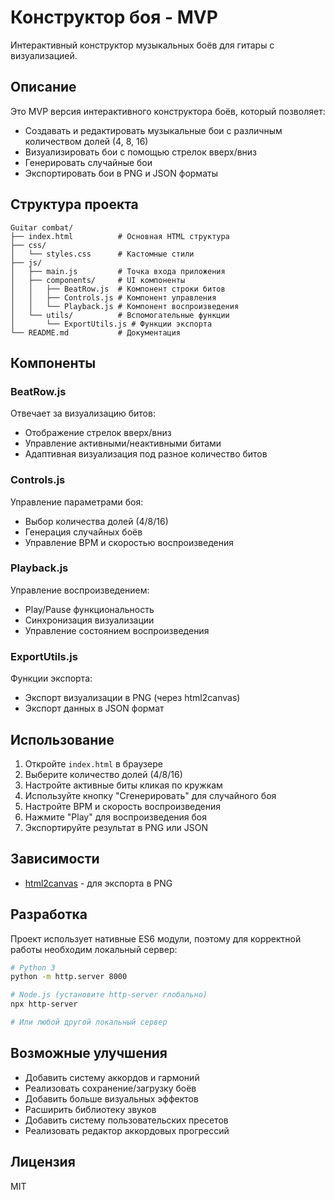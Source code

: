 # Конструктор боя - MVP

Интерактивный конструктор музыкальных боёв для гитары с визуализацией.

## Описание

Это MVP версия интерактивного конструктора боёв, который позволяет:
- Создавать и редактировать музыкальные бои с различным количеством долей (4, 8, 16)
- Визуализировать бои с помощью стрелок вверх/вниз
- Генерировать случайные бои
- Экспортировать бои в PNG и JSON форматы

## Структура проекта

```
Guitar combat/
├── index.html          # Основная HTML структура
├── css/
│   └── styles.css      # Кастомные стили
├── js/
│   ├── main.js         # Точка входа приложения
│   ├── components/     # UI компоненты
│   │   ├── BeatRow.js  # Компонент строки битов
│   │   ├── Controls.js # Компонент управления
│   │   └── Playback.js # Компонент воспроизведения
│   └── utils/          # Вспомогательные функции
│       └── ExportUtils.js # Функции экспорта
└── README.md           # Документация
```

## Компоненты

### BeatRow.js
Отвечает за визуализацию битов:
- Отображение стрелок вверх/вниз
- Управление активными/неактивными битами
- Адаптивная визуализация под разное количество битов

### Controls.js
Управление параметрами боя:
- Выбор количества долей (4/8/16)
- Генерация случайных боёв
- Управление BPM и скоростью воспроизведения

### Playback.js
Управление воспроизведением:
- Play/Pause функциональность
- Синхронизация визуализации
- Управление состоянием воспроизведения

### ExportUtils.js
Функции экспорта:
- Экспорт визуализации в PNG (через html2canvas)
- Экспорт данных в JSON формат

## Использование

1. Откройте `index.html` в браузере
2. Выберите количество долей (4/8/16)
3. Настройте активные биты кликая по кружкам
4. Используйте кнопку "Сгенерировать" для случайного боя
5. Настройте BPM и скорость воспроизведения
6. Нажмите "Play" для воспроизведения боя
7. Экспортируйте результат в PNG или JSON

## Зависимости

- [html2canvas](https://html2canvas.hertzen.com/) - для экспорта в PNG

## Разработка

Проект использует нативные ES6 модули, поэтому для корректной работы необходим локальный сервер:

```bash
# Python 3
python -m http.server 8000

# Node.js (установите http-server глобально)
npx http-server

# Или любой другой локальный сервер
```

## Возможные улучшения

- Добавить систему аккордов и гармоний
- Реализовать сохранение/загрузку боёв
- Добавить больше визуальных эффектов
- Расширить библиотеку звуков
- Добавить систему пользовательских пресетов
- Реализовать редактор аккордовых прогрессий

## Лицензия

MIT